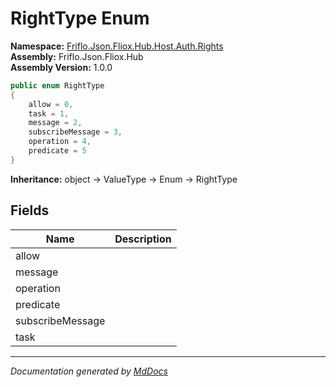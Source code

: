 ﻿<!--  
  <auto-generated>   
    The contents of this file were generated by a tool.  
    Changes to this file may be list if the file is regenerated  
  </auto-generated>   
-->

# RightType Enum

**Namespace:** [Friflo.Json.Fliox.Hub.Host.Auth.Rights](../index.md)  
**Assembly:** Friflo.Json.Fliox.Hub  
**Assembly Version:** 1.0.0

```csharp
public enum RightType
{
    allow = 0,
    task = 1,
    message = 2,
    subscribeMessage = 3,
    operation = 4,
    predicate = 5
}
```

**Inheritance:** object → ValueType → Enum → RightType

## Fields

| Name             | Description |
| ---------------- | ----------- |
| allow            |             |
| message          |             |
| operation        |             |
| predicate        |             |
| subscribeMessage |             |
| task             |             |

___

*Documentation generated by [MdDocs](https://github.com/ap0llo/mddocs)*
